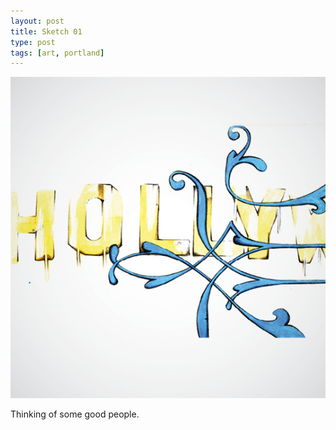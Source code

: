 ```yaml
---
layout: post
title: Sketch 01
type: post
tags: [art, portland]
---
```


![sketch](/media/images/b-sketch1.jpg)
 
Thinking of some good people.



